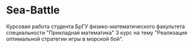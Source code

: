 # Sea-Battle
Курсовая работа студента БрГУ физико-математического факультета специальности "Прикладная математика" 3 курс на тему
"Реализация оптимальной стратегии игры в морской бой".
